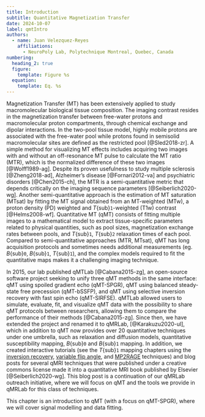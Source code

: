 ```yaml
---
title: Introduction
subtitle: Quantitative Magnetization Transfer
date: 2024-10-07
label: qmtIntro
authors:
  - name: Juan Velezquez-Reyes
    affiliations:
      - NeuroPoly Lab, Polytechnique Montreal, Quebec, Canada
numbering:
  heading_2: true
  figure:
    template: Figure %s
  equation:
    template: Eq. %s
---
```


Magnetization Transfer (MT) has been extensively applied to study macromolecular biological tissue composition. The imaging contrast resides in the magnetization transfer between free-water protons and macromolecular proton compartments, through chemical exchange and dipolar interactions. In the two-pool tissue model, highly mobile protons are associated with the free-water pool while protons found in semisolid macromolecular sites are defined as the restricted pool [@Sled2018-zr]. A simple method for visualizing MT effects includes acquiring two images with and without an off-resonance MT pulse to calculate the MT ratio (MTR), which is the normalized difference of these two images [@Wolff1989-ag]. Despite its proven usefulness to study multiple sclerosis [@Zheng2018-ad], Alzheimer’s disease [@Fornari2012-va] and psychiatric disorders [@Chen2015-ch], the MTR is a semi-quantitative metric that depends critically on the imaging sequence parameters [@Seiberlich2020-wg]. Another semi-quantitative approach is the estimation of MT saturation (MTsat) by fitting the MT signal obtained from an MT-weighted (MTw), a proton density (PD) weighted and _T_{sub}`1`-weighted (T1w) contrast [@Helms2008-wf]. Quantitative MT (qMT) consists of fitting multiple images to a mathematical model to extract tissue-specific parameters related to physical quantities, such as pool sizes, magnetization exchange rates between pools, and _T_{sub}`1`, _T_{sub}`2` relaxation times of each pool. Compared to semi-quantitative approaches (MTR, MTsat), qMT has long acquisition protocols and sometimes needs additional measurements (eg. _B_{sub}`0`, _B_{sub}`1`, _T_{sub}`1`), and the complex models required to fit the quantitative maps makes it a challenging imaging technique.

In 2015, our lab published qMTLab [@Cabana2015-zg], an open-source software project seeking to unify three qMT methods in the same interface: qMT using spoiled gradient echo (qMT-SPGR), qMT using balanced steady-state free precession (qMT-bSSFP), and qMT using selective inversion recovery with fast spin echo (qMT-SIRFSE). qMTLab allowed users to simulate, evaluate, fit, and visualize qMT data with the possibility to share qMT protocols between researchers, allowing them to compare the performance of their methods [@Cabana2015-zg]. Since then, we have extended the project and renamed it to qMRLab, [@Karakuzu2020-ul], which in addition to qMT now provides over 20 quantitative techniques under one umbrella, such as relaxation and diffusion models, quantitative susceptibility mapping, _B_{sub}`0` and _B_{sub}`1` mapping. In addition, we created interactive tutorials (see the _T_{sub}`1` mapping chapters using the [inversion recovery](#irIntroduction), [variable flip angle](#vfaIntroduction), and [MP2RAGE](#mp2rageIntroduction) techniques) and blog posts for several qMRI techniques that were published under a creative commons license made it into a quantitative MRI book published by Elsevier [@Seiberlich2020-wg]. This blog post is a continuation of our qMRLab outreach initiative, where we will focus on qMT and the tools we provide in qMRLab for this class of techniques.

This chapter is an introduction to qMT (with a focus on qMT-SPGR), where we will cover signal modelling and data fitting.